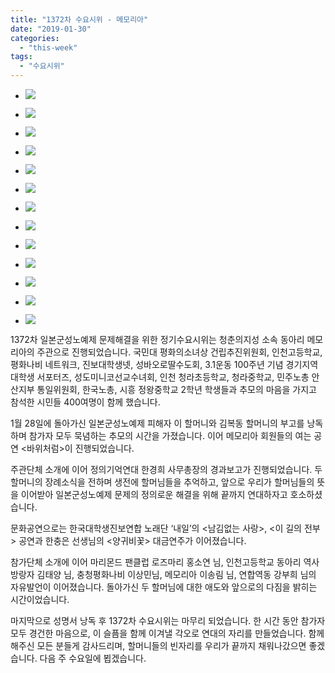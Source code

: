 ```yaml
---
title: "1372차 수요시위 - 메모리아"
date: "2019-01-30"
categories: 
  - "this-week"
tags: 
  - "수요시위"
---
```


- ![](http://womenandwar.net/kr/wp-content/uploads/2019/02/1-1-1024x680.jpg)
    
- ![](http://womenandwar.net/kr/wp-content/uploads/2019/02/2-1-1024x680.jpg)
    
- ![](http://womenandwar.net/kr/wp-content/uploads/2019/02/3-1-1024x680.jpg)
    
- ![](http://womenandwar.net/kr/wp-content/uploads/2019/02/4-1-1024x680.jpg)
    
- ![](http://womenandwar.net/kr/wp-content/uploads/2019/02/5-1-1024x680.jpg)
    
- ![](http://womenandwar.net/kr/wp-content/uploads/2019/02/6-1-1024x680.jpg)
    
- ![](http://womenandwar.net/kr/wp-content/uploads/2019/02/7-1-1024x680.jpg)
    
- ![](http://womenandwar.net/kr/wp-content/uploads/2019/02/8-1-1024x680.jpg)
    
- ![](http://womenandwar.net/kr/wp-content/uploads/2019/02/9-1024x680.jpg)
    
- ![](http://womenandwar.net/kr/wp-content/uploads/2019/02/10-1024x680.jpg)
    
- ![](http://womenandwar.net/kr/wp-content/uploads/2019/02/11-1024x680.jpg)
    
- ![](http://womenandwar.net/kr/wp-content/uploads/2019/02/12-1024x680.jpg)
    
- ![](http://womenandwar.net/kr/wp-content/uploads/2019/02/13-1024x680.jpg)
    

1372차 일본군성노예제 문제해결을 위한 정기수요시위는 청춘의지성 소속 동아리 메모리아의 주관으로 진행되었습니다. 국민대 평화의소녀상 건립추진위원회, 인천고등학교, 평화나비 네트워크, 진보대학생넷, 성바오로딸수도회, 3.1운동 100주년 기념 경기지역 대학생 서포터즈, 성도미니코선교수녀회, 인천 청라초등학교, 청라중학교, 민주노총 안산지부 통일위원회, 한국노총, 시흥 정왕중학교 2학년 학생들과 추모의 마음을 가지고 참석한 시민들 400여명이 함께 했습니다.

1월 28일에 돌아가신 일본군성노예제 피해자 이 할머니와 김복동 할머니의 부고를 낭독하며 참가자 모두 묵념하는 추모의 시간을 가졌습니다. 이어 메모리아 회원들의 여는 공연 <바위처럼>이 진행되었습니다.

주관단체 소개에 이어 정의기억연대 한경희 사무총장의 경과보고가 진행되었습니다. 두 할머니의 장례소식을 전하며 생전에 할머님들을 추억하고, 앞으로 우리가 할머님들의 뜻을 이어받아 일본군성노예제 문제의 정의로운 해결을 위해 끝까지 연대하자고 호소하셨습니다.

문화공연으로는 한국대학생진보연합 노래단 ‘내일’의 <남김없는 사랑>, <이 길의 전부> 공연과 한충은 선생님의 <양귀비꽃> 대금연주가 이어졌습니다.

참가단체 소개에 이어 마리몬드 팬클럽 로즈마리 홍소연 님, 인천고등학교 동아리 역사방랑자 김태양 님, 충청평화나비 이상민님, 메모리아 이송림 님, 연합역동 강부희 님의 자유발언이 이어졌습니다. 돌아가신 두 할머님에 대한 애도와 앞으로의 다짐을 밝히는 시간이었습니다.

마지막으로 성명서 낭독 후 1372차 수요시위는 마무리 되었습니다. 한 시간 동안 참가자 모두 경건한 마음으로, 이 슬픔을 함께 이겨낼 각오로 연대의 자리를 만들었습니다. 함께 해주신 모든 분들게 감사드리며, 할머니들의 빈자리를 우리가 끝까지 채워나갔으면 좋겠습니다. 다음 주 수요일에 뵙겠습니다.

